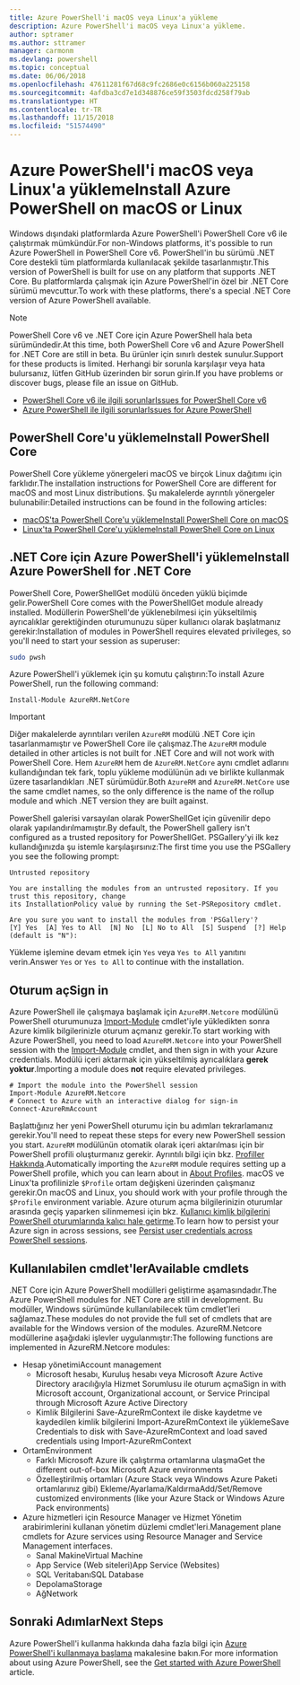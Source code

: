 ```yaml
---
title: Azure PowerShell'i macOS veya Linux'a yükleme
description: Azure PowerShell'i macOS veya Linux'a yükleme.
author: sptramer
ms.author: sttramer
manager: carmonm
ms.devlang: powershell
ms.topic: conceptual
ms.date: 06/06/2018
ms.openlocfilehash: 47611281f67d68c9fc2686e0c6156b060a225158
ms.sourcegitcommit: 4afdba3cd7e1d348876ce59f3503fdcd258f79ab
ms.translationtype: HT
ms.contentlocale: tr-TR
ms.lasthandoff: 11/15/2018
ms.locfileid: "51574490"
---
```

# <a name="install-azure-powershell-on-macos-or-linux"></a><span data-ttu-id="94f7e-103">Azure PowerShell'i macOS veya Linux'a yükleme</span><span class="sxs-lookup"><span data-stu-id="94f7e-103">Install Azure PowerShell on macOS or Linux</span></span>

<span data-ttu-id="94f7e-104">Windows dışındaki platformlarda Azure PowerShell'i PowerShell Core v6 ile çalıştırmak mümkündür.</span><span class="sxs-lookup"><span data-stu-id="94f7e-104">For non-Windows platforms, it's possible to run Azure PowerShell in PowerShell Core v6.</span></span> <span data-ttu-id="94f7e-105">PowerShell'in bu sürümü .NET Core destekli tüm platformlarda kullanılacak şekilde tasarlanmıştır.</span><span class="sxs-lookup"><span data-stu-id="94f7e-105">This version of PowerShell is built for use on any platform that supports .NET Core.</span></span> <span data-ttu-id="94f7e-106">Bu platformlarda çalışmak için Azure PowerShell'in özel bir .NET Core sürümü mevcuttur.</span><span class="sxs-lookup"><span data-stu-id="94f7e-106">To work with these platforms, there's a special .NET Core version of Azure PowerShell available.</span></span>

> [!NOTE]
> <span data-ttu-id="94f7e-107">PowerShell Core v6 ve .NET Core için Azure PowerShell hala beta sürümündedir.</span><span class="sxs-lookup"><span data-stu-id="94f7e-107">At this time, both PowerShell Core v6 and Azure PowerShell for .NET Core are still in beta.</span></span>
> <span data-ttu-id="94f7e-108">Bu ürünler için sınırlı destek sunulur.</span><span class="sxs-lookup"><span data-stu-id="94f7e-108">Support for these products is limited.</span></span> <span data-ttu-id="94f7e-109">Herhangi bir sorunla karşılaşır veya hata bulursanız, lütfen GitHub üzerinden bir sorun girin.</span><span class="sxs-lookup"><span data-stu-id="94f7e-109">If you have problems or discover bugs, please file an issue on GitHub.</span></span>
>
> * [<span data-ttu-id="94f7e-110">PowerShell Core v6 ile ilgili sorunlar</span><span class="sxs-lookup"><span data-stu-id="94f7e-110">Issues for PowerShell Core v6</span></span>](https://github.com/PowerShell/PowerShell/issues)
> * [<span data-ttu-id="94f7e-111">Azure PowerShell ile ilgili sorunlar</span><span class="sxs-lookup"><span data-stu-id="94f7e-111">Issues for Azure PowerShell</span></span>](https://github.com/azure/azure-docs-powershell/issues)

## <a name="install-powershell-core"></a><span data-ttu-id="94f7e-112">PowerShell Core'u yükleme</span><span class="sxs-lookup"><span data-stu-id="94f7e-112">Install PowerShell Core</span></span>

<span data-ttu-id="94f7e-113">PowerShell Core yükleme yönergeleri macOS ve birçok Linux dağıtımı için farklıdır.</span><span class="sxs-lookup"><span data-stu-id="94f7e-113">The installation instructions for PowerShell Core are different for macOS and most Linux distributions.</span></span>
<span data-ttu-id="94f7e-114">Şu makalelerde ayrıntılı yönergeler bulunabilir:</span><span class="sxs-lookup"><span data-stu-id="94f7e-114">Detailed instructions can be found in the following articles:</span></span>

* [<span data-ttu-id="94f7e-115">macOS'ta PowerShell Core'u yükleme</span><span class="sxs-lookup"><span data-stu-id="94f7e-115">Install PowerShell Core on macOS</span></span>](/powershell/scripting/setup/installing-powershell-core-on-macos)
* [<span data-ttu-id="94f7e-116">Linux'ta PowerShell Core'u yükleme</span><span class="sxs-lookup"><span data-stu-id="94f7e-116">Install PowerShell Core on Linux</span></span>](/powershell/scripting/setup/installing-powershell-core-on-linux)

## <a name="install-azure-powershell-for-net-core"></a><span data-ttu-id="94f7e-117">.NET Core için Azure PowerShell'i yükleme</span><span class="sxs-lookup"><span data-stu-id="94f7e-117">Install Azure PowerShell for .NET Core</span></span>

<span data-ttu-id="94f7e-118">PowerShell Core, PowerShellGet modülü önceden yüklü biçimde gelir.</span><span class="sxs-lookup"><span data-stu-id="94f7e-118">PowerShell Core comes with the PowerShellGet module already installed.</span></span> <span data-ttu-id="94f7e-119">Modüllerin PowerShell'de yüklenebilmesi için yükseltilmiş ayrıcalıklar gerektiğinden oturumunuzu süper kullanıcı olarak başlatmanız gerekir:</span><span class="sxs-lookup"><span data-stu-id="94f7e-119">Installation of modules in PowerShell requires elevated privileges, so you'll need to start your session as superuser:</span></span>

```bash
sudo pwsh
```

<span data-ttu-id="94f7e-120">Azure PowerShell'i yüklemek için şu komutu çalıştırın:</span><span class="sxs-lookup"><span data-stu-id="94f7e-120">To install Azure PowerShell, run the following command:</span></span>

```powershell-interactive
Install-Module AzureRM.NetCore
```

> [!IMPORTANT]
> <span data-ttu-id="94f7e-121">Diğer makalelerde ayrıntıları verilen `AzureRM` modülü .NET Core için tasarlanmamıştır ve PowerShell Core ile çalışmaz.</span><span class="sxs-lookup"><span data-stu-id="94f7e-121">The `AzureRM` module detailed in other articles is not built for .NET Core and will not work with PowerShell Core.</span></span> <span data-ttu-id="94f7e-122">Hem `AzureRM` hem de `AzureRM.NetCore` aynı cmdlet adlarını kullandığından tek fark, toplu yükleme modülünün adı ve birlikte kullanmak üzere tasarlandıkları .NET sürümüdür.</span><span class="sxs-lookup"><span data-stu-id="94f7e-122">Both `AzureRM` and `AzureRM.NetCore` use the same cmdlet names, so the only difference is the name of the rollup module and which .NET version they are built against.</span></span>

<span data-ttu-id="94f7e-123">PowerShell galerisi varsayılan olarak PowerShellGet için güvenilir depo olarak yapılandırılmamıştır.</span><span class="sxs-lookup"><span data-stu-id="94f7e-123">By default, the PowerShell gallery isn't configured as a trusted repository for PowerShellGet.</span></span> <span data-ttu-id="94f7e-124">PSGallery'yi ilk kez kullandığınızda şu istemle karşılaşırsınız:</span><span class="sxs-lookup"><span data-stu-id="94f7e-124">The first time you use the PSGallery you see the following prompt:</span></span>

```output
Untrusted repository

You are installing the modules from an untrusted repository. If you trust this repository, change
its InstallationPolicy value by running the Set-PSRepository cmdlet.

Are you sure you want to install the modules from 'PSGallery'?
[Y] Yes  [A] Yes to All  [N] No  [L] No to All  [S] Suspend  [?] Help (default is "N"):
```

<span data-ttu-id="94f7e-125">Yükleme işlemine devam etmek için `Yes` veya `Yes to All` yanıtını verin.</span><span class="sxs-lookup"><span data-stu-id="94f7e-125">Answer `Yes` or `Yes to All` to continue with the installation.</span></span>

## <a name="sign-in"></a><span data-ttu-id="94f7e-126">Oturum aç</span><span class="sxs-lookup"><span data-stu-id="94f7e-126">Sign in</span></span>

<span data-ttu-id="94f7e-127">Azure PowerShell ile çalışmaya başlamak için `AzureRM.Netcore` modülünü PowerShell oturumunuza [Import-Module](/powershell/module/Microsoft.PowerShell.Core/Import-Module) cmdlet'iyle yükledikten sonra Azure kimlik bilgilerinizle oturum açmanız gerekir.</span><span class="sxs-lookup"><span data-stu-id="94f7e-127">To start working with Azure PowerShell, you need to load `AzureRM.Netcore` into your PowerShell session with the [Import-Module](/powershell/module/Microsoft.PowerShell.Core/Import-Module) cmdlet, and then sign in with your Azure credentials.</span></span> <span data-ttu-id="94f7e-128">Modülü içeri aktarmak için yükseltilmiş ayrıcalıklara __gerek yoktur__.</span><span class="sxs-lookup"><span data-stu-id="94f7e-128">Importing a module does __not__ require elevated privileges.</span></span>

```powershell-interactive
# Import the module into the PowerShell session
Import-Module AzureRM.Netcore
# Connect to Azure with an interactive dialog for sign-in
Connect-AzureRmAccount
```

<span data-ttu-id="94f7e-129">Başlattığınız her yeni PowerShell oturumu için bu adımları tekrarlamanız gerekir.</span><span class="sxs-lookup"><span data-stu-id="94f7e-129">You'll need to repeat these steps for every new PowerShell session you start.</span></span> <span data-ttu-id="94f7e-130">`AzureRM` modülünün otomatik olarak içeri aktarılması için bir PowerShell profili oluşturmanız gerekir. Ayrıntılı bilgi için bkz. [Profiller Hakkında](/powershell/module/microsoft.powershell.core/about/about_profiles).</span><span class="sxs-lookup"><span data-stu-id="94f7e-130">Automatically importing the `AzureRM` module requires setting up a PowerShell profile, which you can learn about in [About Profiles](/powershell/module/microsoft.powershell.core/about/about_profiles).</span></span>
<span data-ttu-id="94f7e-131">macOS ve Linux'ta profilinizle `$Profile` ortam değişkeni üzerinden çalışmanız gerekir.</span><span class="sxs-lookup"><span data-stu-id="94f7e-131">On macOS and Linux, you should work with your profile through the `$Profile` environment variable.</span></span> <span data-ttu-id="94f7e-132">Azure oturum açma bilgilerinizin oturumlar arasında geçiş yaparken silinmemesi için bkz. [Kullanıcı kimlik bilgilerini PowerShell oturumlarında kalıcı hale getirme](context-persistence.md).</span><span class="sxs-lookup"><span data-stu-id="94f7e-132">To learn how to persist your Azure sign in across sessions, see [Persist user credentials across PowerShell sessions](context-persistence.md).</span></span>

## <a name="available-cmdlets"></a><span data-ttu-id="94f7e-133">Kullanılabilen cmdlet'ler</span><span class="sxs-lookup"><span data-stu-id="94f7e-133">Available cmdlets</span></span>

<span data-ttu-id="94f7e-134">.NET Core için Azure PowerShell modülleri geliştirme aşamasındadır.</span><span class="sxs-lookup"><span data-stu-id="94f7e-134">The Azure PowerShell modules for .NET Core are still in development.</span></span> <span data-ttu-id="94f7e-135">Bu modüller, Windows sürümünde kullanılabilecek tüm cmdlet'leri sağlamaz.</span><span class="sxs-lookup"><span data-stu-id="94f7e-135">These modules do not provide the full set of cmdlets that are available for the Windows version of the modules.</span></span> <span data-ttu-id="94f7e-136">AzureRM.Netcore modüllerine aşağıdaki işlevler uygulanmıştır:</span><span class="sxs-lookup"><span data-stu-id="94f7e-136">The following functions are implemented in AzureRM.Netcore modules:</span></span>

* <span data-ttu-id="94f7e-137">Hesap yönetimi</span><span class="sxs-lookup"><span data-stu-id="94f7e-137">Account management</span></span>
  * <span data-ttu-id="94f7e-138">Microsoft hesabı, Kuruluş hesabı veya Microsoft Azure Active Directory aracılığıyla Hizmet Sorumlusu ile oturum açma</span><span class="sxs-lookup"><span data-stu-id="94f7e-138">Sign in with Microsoft account, Organizational account, or Service Principal through Microsoft Azure Active Directory</span></span>
  * <span data-ttu-id="94f7e-139">Kimlik Bilgilerini Save-AzureRmContext ile diske kaydetme ve kaydedilen kimlik bilgilerini Import-AzureRmContext ile yükleme</span><span class="sxs-lookup"><span data-stu-id="94f7e-139">Save Credentials to disk with Save-AzureRmContext and load saved credentials using Import-AzureRmContext</span></span>
* <span data-ttu-id="94f7e-140">Ortam</span><span class="sxs-lookup"><span data-stu-id="94f7e-140">Environment</span></span>
  * <span data-ttu-id="94f7e-141">Farklı Microsoft Azure ilk çalıştırma ortamlarına ulaşma</span><span class="sxs-lookup"><span data-stu-id="94f7e-141">Get the different out-of-box Microsoft Azure environments</span></span>
  * <span data-ttu-id="94f7e-142">Özelleştirilmiş ortamları (Azure Stack veya Windows Azure Paketi ortamlarınız gibi) Ekleme/Ayarlama/Kaldırma</span><span class="sxs-lookup"><span data-stu-id="94f7e-142">Add/Set/Remove customized environments (like your Azure Stack or Windows Azure Pack environments)</span></span>
* <span data-ttu-id="94f7e-143">Azure hizmetleri için Resource Manager ve Hizmet Yönetim arabirimlerini kullanan yönetim düzlemi cmdlet'leri.</span><span class="sxs-lookup"><span data-stu-id="94f7e-143">Management plane cmdlets for Azure services using Resource Manager and Service Management interfaces.</span></span>
  * <span data-ttu-id="94f7e-144">Sanal Makine</span><span class="sxs-lookup"><span data-stu-id="94f7e-144">Virtual Machine</span></span>
  * <span data-ttu-id="94f7e-145">App Service (Web siteleri)</span><span class="sxs-lookup"><span data-stu-id="94f7e-145">App Service (Websites)</span></span>
  * <span data-ttu-id="94f7e-146">SQL Veritabanı</span><span class="sxs-lookup"><span data-stu-id="94f7e-146">SQL Database</span></span>
  * <span data-ttu-id="94f7e-147">Depolama</span><span class="sxs-lookup"><span data-stu-id="94f7e-147">Storage</span></span>
  * <span data-ttu-id="94f7e-148">Ağ</span><span class="sxs-lookup"><span data-stu-id="94f7e-148">Network</span></span>

## <a name="next-steps"></a><span data-ttu-id="94f7e-149">Sonraki Adımlar</span><span class="sxs-lookup"><span data-stu-id="94f7e-149">Next Steps</span></span>

<span data-ttu-id="94f7e-150">Azure PowerShell'i kullanma hakkında daha fazla bilgi için [Azure PowerShell'i kullanmaya başlama](get-started-azureps.md) makalesine bakın.</span><span class="sxs-lookup"><span data-stu-id="94f7e-150">For more information about using Azure PowerShell, see the [Get started with Azure PowerShell](get-started-azureps.md) article.</span></span>
